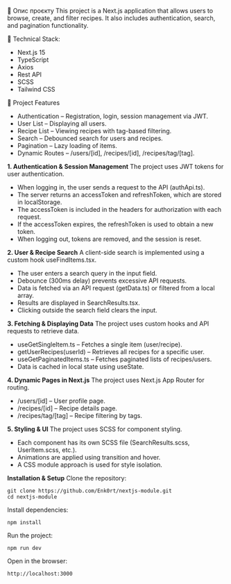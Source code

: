 📌 Опис проєкту
This project is a Next.js application that allows users to browse, create, and filter recipes. It also includes authentication, search, and pagination functionality.


🚀 Technical Stack:
- Next.js 15
- TypeScript
- Axios
- Rest API
- SCSS
- Tailwind CSS


🔑 Project Features
- Authentication – Registration, login, session management via JWT.
- User List – Displaying all users.
- Recipe List – Viewing recipes with tag-based filtering.
- Search – Debounced search for users and recipes.
- Pagination – Lazy loading of items.
- Dynamic Routes – /users/[id], /recipes/[id], /recipes/tag/[tag].


**1. Authentication & Session Management**
The project uses JWT tokens for user authentication.

- When logging in, the user sends a request to the API (authApi.ts).
- The server returns an accessToken and refreshToken, which are stored in localStorage.
- The accessToken is included in the headers for authorization with each request.
- If the accessToken expires, the refreshToken is used to obtain a new token.
- When logging out, tokens are removed, and the session is reset.

**2. User & Recipe Search**
A client-side search is implemented using a custom hook useFindItems.tsx.

- The user enters a search query in the input field.
- Debounce (300ms delay) prevents excessive API requests.
- Data is fetched via an API request (getData.ts) or filtered from a local array.
- Results are displayed in SearchResults.tsx.
- Clicking outside the search field clears the input.

**3. Fetching & Displaying Data**
The project uses custom hooks and API requests to retrieve data.

- useGetSingleItem.ts – Fetches a single item (user/recipe).
- getUserRecipes(userId) – Retrieves all recipes for a specific user.
- useGetPaginatedItems.ts – Fetches paginated lists of recipes/users.
- Data is cached in local state using useState.

**4. Dynamic Pages in Next.js**
The project uses Next.js App Router for routing.

- /users/[id] – User profile page.
- /recipes/[id] – Recipe details page.
- /recipes/tag/[tag] – Recipe filtering by tags.

**5. Styling & UI**
The project uses SCSS for component styling.

- Each component has its own SCSS file (SearchResults.scss, UserItem.scss, etc.).
- Animations are applied using transition and hover.
- A CSS module approach is used for style isolation.



**Installation & Setup**
Clone the repository:
```
git clone https://github.com/Enk0rt/nextjs-module.git
cd nextjs-module
```

Install dependencies:
```
npm install
```

Run the project:
```
npm run dev
```

Open in the browser:
```
http://localhost:3000
```
